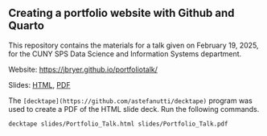 ## Creating a portfolio website with Github and Quarto

This repository contains the materials for a talk given on February 19, 2025, for the CUNY SPS Data Science and Information Systems department.

Website: https://jbryer.github.io/portfoliotalk/

Slides: [HTML](https://jbryer.github.io/portfoliotalk/slides/Portfolio_Talk.html), [PDF](https://jbryer.github.io/portfoliotalk/slides/Portfolio_Talk.pdf)

The `[decktape](https://github.com/astefanutti/decktape)` program was used to create a PDF of the HTML slide deck. Run the following commands.

```
decktape slides/Portfolio_Talk.html slides/Portfolio_Talk.pdf
```
